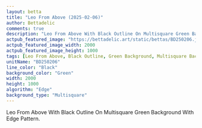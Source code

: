 ```yaml
---
layout: betta
title: "Leo From Above (2025-02-06)"
author: Bettadelic
comments: true
description: "Leo From Above With Black Outline On Multisquare Green Background With Edge Pattern."
actpub_featured_image: "https://bettadelic.art/static/bettas/BD250206.jpg"
actpub_featured_image_width: 2000
actpub_featured_image_height: 1000
tags: [Leo From Above, Black Outline, Green Background, Multisquare Background Pattern, Edge Pattern, February 2025]
unitName: "BD250206"
line_color: "Black"
background_color: "Green"
width: 2000
height: 1000
algorithm: "Edge"
background_type: "Multisquare"
---
```


Leo From Above With Black Outline On Multisquare Green Background With Edge Pattern.
